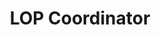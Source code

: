 ﻿---
name: Marhcie Mancia
title: LOP Coordinator
email: marhcie@thetexaslawdog.com
title2: 
mda: FALSE
---

